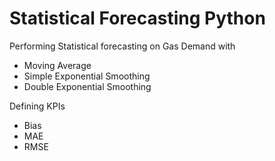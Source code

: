 # Statistical Forecasting Python

Performing Statistical forecasting on Gas Demand with
  - Moving Average
  - Simple Exponential Smoothing
  - Double Exponential Smoothing

Defining KPIs
  - Bias
  - MAE
  - RMSE
